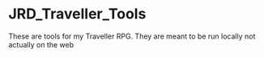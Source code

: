 # JRD_Traveller_Tools
These are tools for my Traveller RPG. They are meant to be run locally not actually on the web
